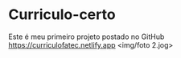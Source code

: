 # Curriculo-certo
Este é meu primeiro projeto postado no GitHub
https://curriculofatec.netlify.app
<img/foto 2.jog>
